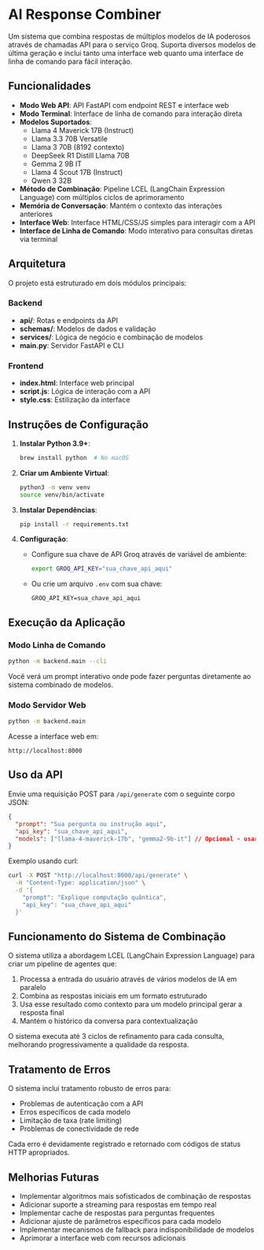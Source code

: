 # AI Response Combiner

Um sistema que combina respostas de múltiplos modelos de IA poderosos através de chamadas API para o serviço Groq. Suporta diversos modelos de última geração e inclui tanto uma interface web quanto uma interface de linha de comando para fácil interação.

## Funcionalidades

- **Modo Web API**: API FastAPI com endpoint REST e interface web
- **Modo Terminal**: Interface de linha de comando para interação direta
- **Modelos Suportados**:
  - Llama 4 Maverick 17B (Instruct)
  - Llama 3.3 70B Versatile
  - Llama 3 70B (8192 contexto)
  - DeepSeek R1 Distill Llama 70B
  - Gemma 2 9B IT
  - Llama 4 Scout 17B (Instruct)
  - Qwen 3 32B
- **Método de Combinação**: Pipeline LCEL (LangChain Expression Language) com múltiplos ciclos de aprimoramento
- **Memória de Conversação**: Mantém o contexto das interações anteriores
- **Interface Web**: Interface HTML/CSS/JS simples para interagir com a API
- **Interface de Linha de Comando**: Modo interativo para consultas diretas via terminal

## Arquitetura

O projeto está estruturado em dois módulos principais:

### Backend

- **api/**: Rotas e endpoints da API
- **schemas/**: Modelos de dados e validação
- **services/**: Lógica de negócio e combinação de modelos
- **main.py**: Servidor FastAPI e CLI

### Frontend

- **index.html**: Interface web principal
- **script.js**: Lógica de interação com a API
- **style.css**: Estilização da interface

## Instruções de Configuração

1. **Instalar Python 3.9+**:

   ```bash
   brew install python  # No macOS
   ```

2. **Criar um Ambiente Virtual**:

   ```bash
   python3 -m venv venv
   source venv/bin/activate
   ```

3. **Instalar Dependências**:

   ```bash
   pip install -r requirements.txt
   ```

4. **Configuração**:

   - Configure sua chave de API Groq através de variável de ambiente:
     ```bash
     export GROQ_API_KEY="sua_chave_api_aqui"
     ```
   - Ou crie um arquivo `.env` com sua chave:
     ```
     GROQ_API_KEY=sua_chave_api_aqui
     ```

## Execução da Aplicação

### Modo Linha de Comando

```bash
python -m backend.main --cli
```

Você verá um prompt interativo onde pode fazer perguntas diretamente ao sistema combinado de modelos.

### Modo Servidor Web

```bash
python -m backend.main
```

Acesse a interface web em:

```
http://localhost:8000
```

## Uso da API

Envie uma requisição POST para `/api/generate` com o seguinte corpo JSON:

```json
{
  "prompt": "Sua pergunta ou instrução aqui",
  "api_key": "sua_chave_api_aqui",
  "models": ["llama-4-maverick-17b", "gemma2-9b-it"] // Opcional - usará modelos padrão se não especificado
}
```

Exemplo usando curl:

```bash
curl -X POST "http://localhost:8000/api/generate" \
  -H "Content-Type: application/json" \
  -d '{
    "prompt": "Explique computação quântica",
    "api_key": "sua_chave_api_aqui"
  }'
```

## Funcionamento do Sistema de Combinação

O sistema utiliza a abordagem LCEL (LangChain Expression Language) para criar um pipeline de agentes que:

1. Processa a entrada do usuário através de vários modelos de IA em paralelo
2. Combina as respostas iniciais em um formato estruturado
3. Usa esse resultado como contexto para um modelo principal gerar a resposta final
4. Mantém o histórico da conversa para contextualização

O sistema executa até 3 ciclos de refinamento para cada consulta, melhorando progressivamente a qualidade da resposta.

## Tratamento de Erros

O sistema inclui tratamento robusto de erros para:

- Problemas de autenticação com a API
- Erros específicos de cada modelo
- Limitação de taxa (rate limiting)
- Problemas de conectividade de rede

Cada erro é devidamente registrado e retornado com códigos de status HTTP apropriados.

## Melhorias Futuras

- Implementar algoritmos mais sofisticados de combinação de respostas
- Adicionar suporte a streaming para respostas em tempo real
- Implementar cache de respostas para perguntas frequentes
- Adicionar ajuste de parâmetros específicos para cada modelo
- Implementar mecanismos de fallback para indisponibilidade de modelos
- Aprimorar a interface web com recursos adicionais
